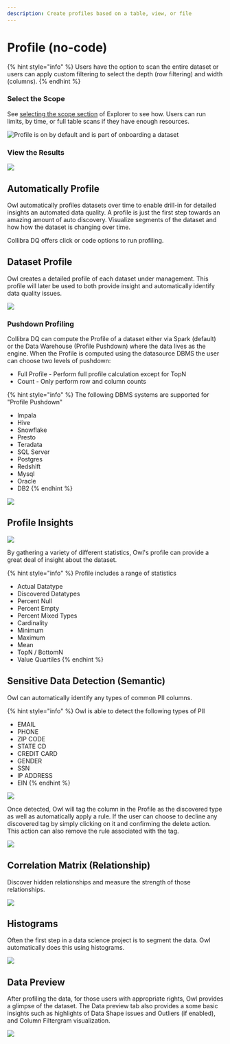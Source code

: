```yaml
---
description: Create profiles based on a table, view, or file
---
```


# Profile (no-code)

{% hint style="info" %}
Users have the option to scan the entire dataset or users can apply custom filtering to select the depth (row filtering) and width (columns).&#x20;
{% endhint %}

### Select the Scope

See [selecting the scope section](https://dq-docs.collibra.com/dq-visuals/explorer-2#select-the-scope-and-define-a-query) of Explorer to see how. Users can run limits, by time, or full table scans if they have enough resources.

![Profile is on by default and is part of onboarding a dataset](<../../.gitbook/assets/profile\_setup (1).gif>)

### View the Results

![](<../../.gitbook/assets/profile\_results (1).gif>)

## Automatically Profile

Owl automatically profiles datasets over time to enable drill-in for detailed insights an automated data quality. A profile is just the first step towards an amazing amount of auto discovery. Visualize segments of the dataset and how how the dataset is changing over time.

Collibra DQ offers click or code options to run profiling.&#x20;

## Dataset Profile

Owl creates a detailed profile of each dataset under management. This profile will later be used to both provide insight and automatically identify data quality issues.

![](../../.gitbook/assets/screen-shot-2020-07-08-at-12.45.19-am.png)

### Pushdown Profiling

Collibra DQ can compute the Profile of a dataset either via Spark (default) or the Data Warehouse (Profile Pushdown) where the data lives as the engine. When the Profile is computed using the datasource DBMS the user can choose two levels of pushdown:&#x20;

* Full Profile - Perform full profile calculation except for TopN&#x20;
* Count - Only perform row and column counts

{% hint style="info" %}
The following DBMS systems are supported for "Profile Pushdown"

* Impala&#x20;
* Hive&#x20;
* Snowflake&#x20;
* Presto&#x20;
* Teradata&#x20;
* SQL Server&#x20;
* Postgres&#x20;
* Redshift&#x20;
* Mysql&#x20;
* Oracle&#x20;
* DB2&#x20;
{% endhint %}

![](../../.gitbook/assets/screen-shot-2020-05-07-at-7.28.25-pm.png)

## Profile Insights

![](../../.gitbook/assets/screen-shot-2020-05-07-at-7.33.16-pm.png)

By gathering a variety of different statistics, Owl's profile can provide a great deal of insight about the dataset. &#x20;

{% hint style="info" %}
Profile includes a range of statistics

* Actual Datatype
* Discovered Datatypes
* Percent Null
* Percent Empty
* Percent Mixed Types
* Cardinality
* Minimum
* Maximum
* Mean
* TopN / BottomN
* Value Quartiles
{% endhint %}

## Sensitive Data Detection (Semantic)

Owl can automatically identify any types of common PII columns.&#x20;

{% hint style="info" %}
Owl is able to detect the following types of PII

* EMAIL
* PHONE
* ZIP CODE
* STATE CD
* CREDIT CARD
* GENDER
* SSN
* IP ADDRESS
* EIN
{% endhint %}

![](../../.gitbook/assets/screen-shot-2020-07-08-at-12.37.10-am.png)

Once detected, Owl will tag the column in the Profile as the discovered type as well as automatically apply a rule. If the user can choose to decline any discovered tag by simply clicking on it and confirming the delete action. This action can also remove the rule associated with the tag.

![](../../.gitbook/assets/screen-shot-2020-07-08-at-12.39.13-am.png)

## Correlation Matrix (Relationship)

Discover hidden relationships and measure the strength of those relationships.

![](../../.gitbook/assets/owl-relationships.png)

## Histograms

Often the first step in a data science project is to segment the data. Owl automatically does this using histograms.

![](../../.gitbook/assets/owl-histogram.png)

## Data Preview

After profiling the data, for those users with appropriate rights, Owl provides a glimpse of the dataset. The Data preview tab also provides a some basic insights such as highlights of Data Shape issues and Outliers (if enabled), and Column Filtergram visualization.

![](../../.gitbook/assets/screen-shot-2020-05-07-at-7.57.29-pm.png)

